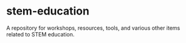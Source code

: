 # stem-education
A repository for workshops, resources, tools, and various other items related to STEM education.
